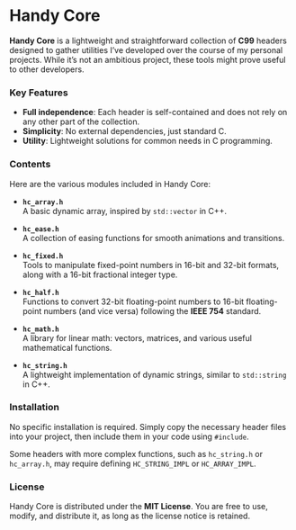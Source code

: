 # Handy Core

**Handy Core** is a lightweight and straightforward collection of **C99** headers designed to gather utilities I’ve developed over the course of my personal projects. While it’s not an ambitious project, these tools might prove useful to other developers.

### Key Features
- **Full independence**: Each header is self-contained and does not rely on any other part of the collection.  
- **Simplicity**: No external dependencies, just standard C.  
- **Utility**: Lightweight solutions for common needs in C programming.  

### Contents
Here are the various modules included in Handy Core:

- **`hc_array.h`**  
  A basic dynamic array, inspired by `std::vector` in C++.

- **`hc_ease.h`**  
  A collection of easing functions for smooth animations and transitions.

- **`hc_fixed.h`**  
  Tools to manipulate fixed-point numbers in 16-bit and 32-bit formats, along with a 16-bit fractional integer type.

- **`hc_half.h`**  
  Functions to convert 32-bit floating-point numbers to 16-bit floating-point numbers (and vice versa) following the **IEEE 754** standard.

- **`hc_math.h`**  
  A library for linear math: vectors, matrices, and various useful mathematical functions.

- **`hc_string.h`**  
  A lightweight implementation of dynamic strings, similar to `std::string` in C++.

### Installation
No specific installation is required. Simply copy the necessary header files into your project, then include them in your code using `#include`.

Some headers with more complex functions, such as `hc_string.h` or `hc_array.h`, may require defining `HC_STRING_IMPL` or `HC_ARRAY_IMPL`.

### License
Handy Core is distributed under the **MIT License**. You are free to use, modify, and distribute it, as long as the license notice is retained.
